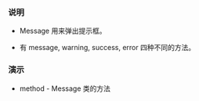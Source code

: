 ### 说明

*   Message 用来弹出提示框。

*   有 message, warning, success, error 四种不同的方法。

### 演示

*   method - Message 类的方法

```js {"codepath": "method.jsx"}
```
